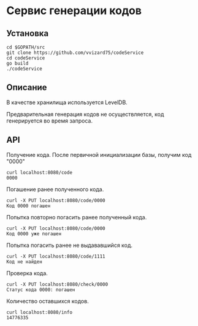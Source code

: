 # Сервис генерации кодов



## Установка
    cd $GOPATH/src
    git clone https://github.com/vvizard75/codeService
    cd codeService
    go build
    ./codeService

## Описание
В качестве хранилища используется LevelDB.

Предварительная генерация кодов не осуществляется, код генерируется во время запроса.

## API

Получение кода. После первичной инициализации базы, получим код "0000"
```
curl localhost:8080/code
0000
```

Погашение ранее полученного кода.
```
curl -X PUT localhost:8080/code/0000
Код 0000 погашен
```

Попытка повторно погасить ранее полученный кода.
```
curl -X PUT localhost:8080/code/0000
Код 0000 уже погашен
```

Попытка погасить ранее не выдававшийся код.
```
curl -X PUT localhost:8080/code/1111
Код не найден
```

Проверка кода.
```
curl -X PUT localhost:8080/check/0000
Статус кода 0000: погашен
```

Количество оставшихся кодов.
```
curl localhost:8080/info
14776335
```


